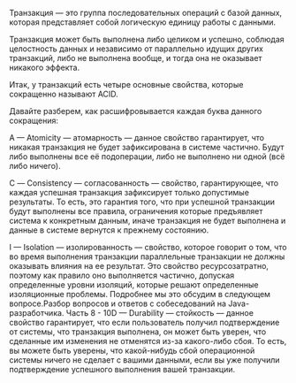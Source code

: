 Транзакция — это группа последовательных операций с базой данных, которая представляет собой логическую единицу работы с данными.

Транзакция может быть выполнена либо целиком и успешно, соблюдая целостность данных и независимо от параллельно идущих других транзакций, либо не выполнена вообще, и тогда она не оказывает никакого эффекта.

Итак, у транзакций есть четыре основные свойства, которые сокращенно называют ACID.

Давайте разберем, как расшифровывается каждая буква данного сокращения:

A — Atomicity — атомарность — данное свойство гарантирует, что никакая транзакция не будет зафиксирована в системе частично. Будут либо выполнены все её подоперации, либо не выполнено ни одной (всё либо ничего).

С — Consistency — согласованность — свойство, гарантирующее, что каждая успешная транзакция зафиксирует только допустимые результаты. То есть, это гарантия того, что при успешной транзакции будут выполнены все правила, ограничения которые предъявляет система к конкретным данным, иначе транзакция не будет выполнена и данные в системе вернутся к прежнему состоянию.

I — Isolation — изолированность — свойство, которое говорит о том, что во время выполнения транзакции параллельные транзакции не должны оказывать влияния на ее результат. Это свойство ресурсозатратно, поэтому как правило оно выполняется частично, допуская определенные уровни изоляций, которые решают определенные изоляционные проблемы. Подробнее мы это обсудим в следующем вопросе.Разбор вопросов и ответов с собеседований на Java-разработчика. Часть 8 - 10D — Durability — стойкость — данное свойство гарантирует, что если пользователь получил подтверждение от системы, что транзакция выполнена, он может быть уверен, что сделанные им изменения не отменятся из-за какого-либо сбоя. То есть, вы можете быть уверены, что какой-нибудь сбой операционной системы ничего не сделает с вашими данными, если вы уже получили подтверждение успешного выполнения вашей транзакции.
